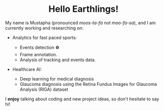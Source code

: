 <h1 align = "center">Hello Earthlings!</h1>

My name is Mustapha (pronounced *moos-ta-fa* not *moo-fa-sa*), and I am currently working and researching on:

- Analytics for fast paced sports:
  - Events detection :soccer:
  - Frame annotation.
  - Analysis of tracking and events data.
  
- Healthcare AI: 
  - Deep learning for medical diagnosis
  - Glaucoma diagnosis using the Retina Fundus Images for Glaucoma Analysis (RIGA) dataset

I **enjoy** talking about coding and new project ideas, so don't hesitate to say hi!


